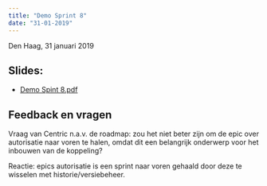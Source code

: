 ```yaml
---
title: "Demo Sprint 8"
date: "31-01-2019"
---
```


Den Haag, 31 januari 2019

## Slides:

- [Demo Spint 8.pdf](../bestanden/zds2-demo-sprint-8.pdf)

## Feedback en vragen

Vraag van Centric n.a.v. de roadmap: zou het niet beter zijn om de epic over autorisatie naar voren
te halen, omdat dit een belangrijk onderwerp voor het inbouwen van de koppeling?

Reactie: epics autorisatie is een sprint naar voren gehaald door deze te wisselen met
historie/versiebeheer.
